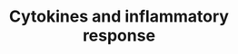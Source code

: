 ---
annotations:
- type: Pathway Ontology
  value: inflammatory response pathway
authors:
- MaintBot
- Thomas
- FerryJagers
- AlexanderPico
- Christine Chichester
- Mkutmon
- Eweitz
description: 'See BioCarta version: http://www.biocarta.com/pathfiles/h_inflamPathway.asp'
last-edited: 2021-05-21
organisms:
- Canis familiaris
redirect_from:
- /index.php/Pathway:WP1113
- /instance/WP1113
schema-jsonld:
- '@context': https://schema.org/
  '@id': https://wikipathways.github.io/pathways/WP1113.html
  '@type': Dataset
  creator:
    '@type': Organization
    name: WikiPathways
  description: 'See BioCarta version: http://www.biocarta.com/pathfiles/h_inflamPathway.asp'
  keywords:
  - IL5
  - CSF1
  - IL1A
  - IL1B
  - ' Inflammatory Response'
  - IL11
  - IL12
  - IL6
  - IL3
  - CSF3
  - IL12B
  - DLA-DRA1
  - CD4
  - IFNB1
  - IFNG
  - CXCL2
  - TRA
  - IL7
  - IL15
  - TGFB1
  - IL10
  - IL13
  - IL4
  - CSF2
  - CXCL1
  - PDGFA
  - IL2
  - IFN1@
  - TRB
  - TNF
  - DLA-DRB1
  license: CC0
  name: Cytokines and inflammatory response
seo: CreativeWork
title: Cytokines and inflammatory response
wpid: WP1113
---